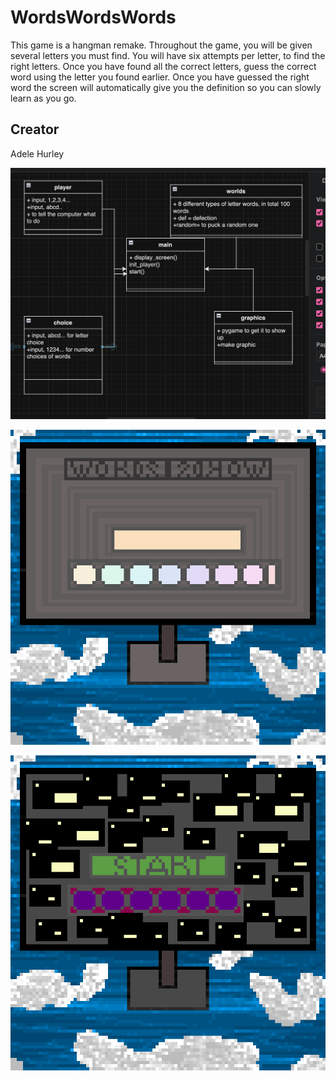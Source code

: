 # WordsWordsWords
This game is a hangman remake. Throughout the game, you will be given several letters you must find. You will have six attempts per letter, to find the right letters. Once you have found all the correct letters, guess the correct word using the letter you found earlier. Once you have guessed the right word the screen will automatically give you the definition so you can slowly learn as you go.

## Creator
Adele Hurley



![Class Diagram](images/mockup.png)

![Mockup](images/gamegr.png)

![Start Screen](images/start.png)
